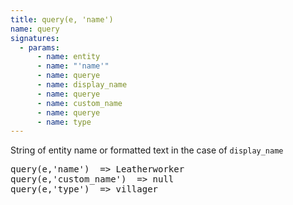 ```yaml
---
title: query(e, 'name')
name: query
signatures:
  - params:
      - name: entity
      - name: "'name'"
      - name: querye
      - name: display_name
      - name: querye
      - name: custom_name
      - name: querye
      - name: type
---
```


String of entity name or formatted text in the case of `display_name`

<pre>
query(e,'name')  => Leatherworker
query(e,'custom_name')  => null
query(e,'type')  => villager
</pre>
